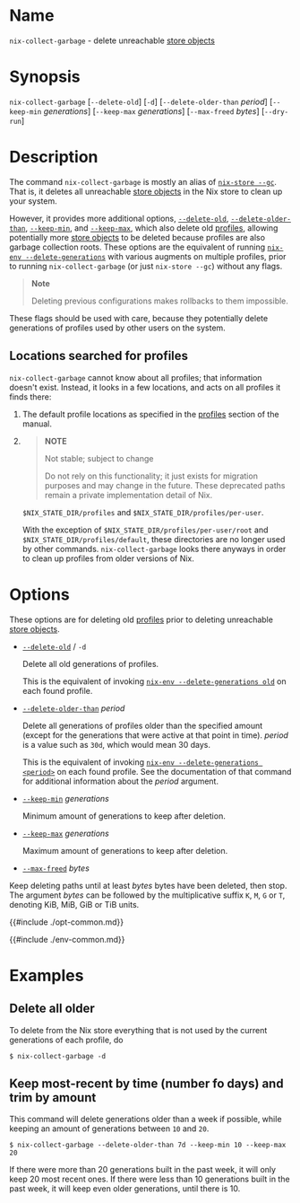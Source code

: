 # Name

`nix-collect-garbage` - delete unreachable [store objects]

# Synopsis

`nix-collect-garbage` [`--delete-old`] [`-d`] [`--delete-older-than` *period*] [`--keep-min` *generations*] [`--keep-max` *generations*] [`--max-freed` *bytes*] [`--dry-run`]

# Description

The command `nix-collect-garbage` is mostly an alias of [`nix-store --gc`](@docroot@/command-ref/nix-store/gc.md).
That is, it deletes all unreachable [store objects] in the Nix store to clean up your system.

However, it provides more additional options,
[`--delete-old`](#opt-delete-old), [`--delete-older-than`](#opt-delete-older-than), [`--keep-min`](#opt-keep-min), and [`--keep-max`](#opt-keep-max),
which also delete old [profiles], allowing potentially more [store objects] to be deleted because profiles are also garbage collection roots.
These options are the equivalent of running
[`nix-env --delete-generations`](@docroot@/command-ref/nix-env/delete-generations.md)
with various augments on multiple profiles,
prior to running `nix-collect-garbage` (or just `nix-store --gc`) without any flags.

> **Note**
>
> Deleting previous configurations makes rollbacks to them impossible.

These flags should be used with care, because they potentially delete generations of profiles used by other users on the system.

## Locations searched for profiles

`nix-collect-garbage` cannot know about all profiles; that information doesn't exist.
Instead, it looks in a few locations, and acts on all profiles it finds there:

1. The default profile locations as specified in the [profiles] section of the manual.

2. > **NOTE**
   >
   > Not stable; subject to change
   >
   > Do not rely on this functionality; it just exists for migration purposes and may change in the future.
   > These deprecated paths remain a private implementation detail of Nix.

   `$NIX_STATE_DIR/profiles` and `$NIX_STATE_DIR/profiles/per-user`.

   With the exception of `$NIX_STATE_DIR/profiles/per-user/root` and `$NIX_STATE_DIR/profiles/default`, these directories are no longer used by other commands.
   `nix-collect-garbage` looks there anyways in order to clean up profiles from older versions of Nix.

# Options

These options are for deleting old [profiles] prior to deleting unreachable [store objects].

- <span id="opt-delete-old">[`--delete-old`](#opt-delete-old)</span> / `-d`

  Delete all old generations of profiles.

  This is the equivalent of invoking [`nix-env --delete-generations old`](@docroot@/command-ref/nix-env/delete-generations.md#generations-old) on each found profile.

- <span id="opt-delete-older-than">[`--delete-older-than`](#opt-delete-older-than)</span> *period*

  Delete all generations of profiles older than the specified amount (except for the generations that were active at that point in time).
  *period* is a value such as `30d`, which would mean 30 days.

  This is the equivalent of invoking [`nix-env --delete-generations <period>`](@docroot@/command-ref/nix-env/delete-generations.md#generations-time) on each found profile.
  See the documentation of that command for additional information about the *period* argument.

- <span id="opt-keep-min">[`--keep-min`](#opt-keep-min)</span> *generations*

  Minimum amount of generations to keep after deletion.

- <span id="opt-keep-max">[`--keep-max`](#opt-keep-max)</span> *generations*

  Maximum amount of generations to keep after deletion.

- <span id="opt-max-freed">[`--max-freed`](#opt-max-freed)</span> *bytes*

<!-- duplication from https://github.com/NixOS/nix/blob/442a2623e48357ff72c77bb11cf2cf06d94d2f90/doc/manual/source/command-ref/nix-store/gc.md?plain=1#L39-L44 -->

  Keep deleting paths until at least *bytes* bytes have been deleted,
  then stop. The argument *bytes* can be followed by the
  multiplicative suffix `K`, `M`, `G` or `T`, denoting KiB, MiB, GiB
  or TiB units.

{{#include ./opt-common.md}}

{{#include ./env-common.md}}

# Examples

## Delete all older

To delete from the Nix store everything that is not used by the current
generations of each profile, do

```console
$ nix-collect-garbage -d
```

## Keep most-recent by time (number fo days) and trim by amount

This command will delete generations older than a week if possible, while keeping an amount of generations between `10` and `20`.

```console
$ nix-collect-garbage --delete-older-than 7d --keep-min 10 --keep-max 20
```

If there were more than 20 generations built in the past week, it will only keep 20 most recent ones.
If there were less than 10 generations built in the past week, it will keep even older generations, until there is 10.

[profiles]: @docroot@/command-ref/files/profiles.md
[store objects]: @docroot@/store/store-object.md
